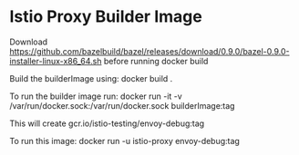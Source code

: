 # Istio Proxy Builder Image

Download https://github.com/bazelbuild/bazel/releases/download/0.9.0/bazel-0.9.0-installer-linux-x86_64.sh before running docker build

Build the builderImage using: docker build .

To run the builder image run: docker run -it -v /var/run/docker.sock:/var/run/docker.sock builderImage:tag 

This will create gcr.io/istio-testing/envoy-debug:tag

To run this image: docker run -u istio-proxy envoy-debug:tag


